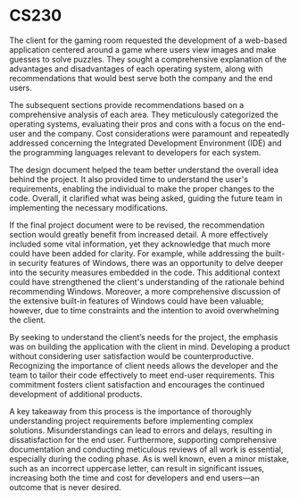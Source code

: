 # CS230
The client for the gaming room requested the development of a web-based application centered around a game where users view images and make guesses to solve puzzles. They sought a comprehensive explanation of the advantages and disadvantages of each operating system, along with recommendations that would best serve both the company and the end users.

The subsequent sections provide recommendations based on a comprehensive analysis of each area. They meticulously categorized the operating systems, evaluating their pros and cons with a focus on the end-user and the company. Cost considerations were paramount and repeatedly addressed concerning the Integrated Development Environment (IDE) and the programming languages relevant to developers for each system.

The design document helped the team better understand the overall idea behind the project. It also provided time to understand the user's requirements, enabling the individual to make the proper changes to the code. Overall, it clarified what was being asked, guiding the future team in implementing the necessary modifications.

If the final project document were to be revised, the recommendation section would greatly benefit from increased detail. A more effectively included some vital information, yet they acknowledge that much more could have been added for clarity. For example, while addressing the built-in security features of Windows, there was an opportunity to delve deeper into the security measures embedded in the code. This additional context could have strengthened the client's understanding of the rationale behind recommending Windows. Moreover, a more comprehensive discussion of the extensive built-in features of Windows could have been valuable; however, due to time constraints and the intention to avoid overwhelming the client.

By seeking to understand the client’s needs for the project, the emphasis was on building the application with the client in mind. Developing a product without considering user satisfaction would be counterproductive. Recognizing the importance of client needs allows the developer and the team to tailor their code effectively to meet end-user requirements. This commitment fosters client satisfaction and encourages the continued development of additional products.

A key takeaway from this process is the importance of thoroughly understanding project requirements before implementing complex solutions. Misunderstandings can lead to errors and delays, resulting in dissatisfaction for the end user. Furthermore, supporting comprehensive documentation and conducting meticulous reviews of all work is essential, especially during the coding phase. As is well known, even a minor mistake, such as an incorrect uppercase letter, can result in significant issues, increasing both the time and cost for developers and end users—an outcome that is never desired.
